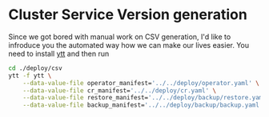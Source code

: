 # Cluster Service Version generation

Since we got bored with manual work on CSV generation, I'd like to infroduce you the automated way
how we can make our lives easier.
You need to install [ytt](https://carvel.dev/ytt/docs/latest/install/) and then run

```bash
cd ./deploy/csv
ytt -f ytt \
    --data-value-file operator_manifest='../../deploy/operator.yaml' \
    --data-value-file cr_manifest='../../deploy/cr.yaml' \
    --data-value-file restore_manifest='../../deploy/backup/restore.yaml' \
    --data-value-file backup_manifest='../../deploy/backup/backup.yaml'
```
